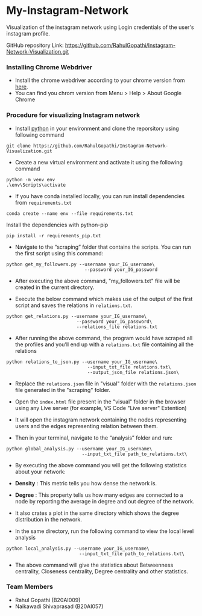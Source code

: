 # My-Instagram-Network

Visualization of the instagram network using Login credentials of the user's instagram profile.

GitHub repository Link: https://github.com/RahulGopathi/Instagram-Network-Visualization.git

### Installing Chrome Webdriver

- Install the chrome webdriver according to your chrome version from [here](https://chromedriver.chromium.org/downloads).
- You can find you chrom version from Menu > Help > About Google Chrome

### Procedure for visualizing Instagram network

- Install [python](https://www.python.org/downloads/) in your environment and clone the reporsitory using following command

```
git clone https://github.com/RahulGopathi/Instagram-Network-Visualization.git
```

- Create a new virtual environment and activate it using the following command

```
python -m venv env
.\env\Scripts\activate
```

- If you have conda installed locally, you can run install dependencies from `requirements.txt`

```
conda create --name env --file requirements.txt
```

Install the dependencies with python-pip

```
pip install -r requirements_pip.txt
```

- Navigate to the “scraping” folder that contains the scripts. You can run the first script using this command:

```
python get_my_followers.py --username your_IG_username\
                             --password your_IG_password
```

- After executing the above command, "my_followers.txt" file will be created in the current directory.

- Execute the below command which makes use of the output of the first script and saves the relations in `relations.txt`.

```
python get_relations.py --username your_IG_username\
                          --password your_IG_password\
                          --relations_file relations.txt
```

- After running the above command, the program would have scraped all the profiles and you’ll end up with a `relations.txt` file containing all the relations

```
python relations_to_json.py --username your_IG_username\
                              --input_txt_file relations.txt\
                              --output_json_file relations.json\
```

- Replace the `relations.json` file in "visual" folder with the `relations.json` file generated in the "scraping" folder.

- Open the `index.html` file present in the "visual" folder in the browser using any Live server (for example, VS Code "Live server" Extention)

- It will open the instagram network containing the nodes representing users and the edges representing relation between them.

- Then in your terminal, navigate to the “analysis” folder and run:

```
python global_analysis.py --username your_IG_username\
                            --input_txt_file path_to_relations.txt\
```

- By executing the above command you will get the following statistics about your network:
- **Density** : This metric tells you how dense the network is.
- **Degree** : This property tells us how many edges are connected to a node by reporting the average in degree and out degree of the network.
- It also crates a plot in the same directory which shows the degree distribution in the network.

- In the same directory, run the following command to view the local level analysis

```
python local_analysis.py --username your_IG_username\
                           --input_txt_file path_to_relations.txt\
```

- The above command will give the statistics about Betweenness centrality, Closeness centrality, Degree centrality and other statistics.

### Team Members

- Rahul Gopathi (B20AI009)
- Naikawadi Shivaprasad (B20AI057)
